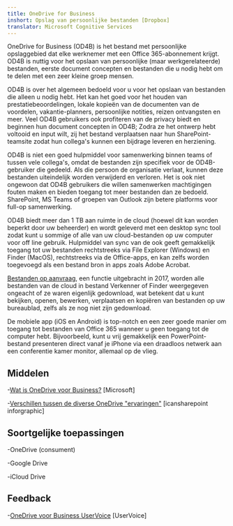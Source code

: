 ```yaml
---
title: OneDrive for Business
inshort: Opslag van persoonlijke bestanden [Dropbox]
translator: Microsoft Cognitive Services
---
```



OneDrive for Business (OD4B) is het bestand met persoonlijke opslaggebied dat elke werknemer met een Office 365-abonnement krijgt. OD4B is nuttig voor het opslaan van persoonlijke (maar werkgerelateerde) bestanden, eerste document concepten en bestanden die u nodig hebt om te delen met een zeer kleine groep mensen.

OD4B is over het algemeen bedoeld voor u voor het opslaan van bestanden die alleen u nodig hebt. Het kan het goed voor het houden van prestatiebeoordelingen, lokale kopieën van de documenten van de voordelen, vakantie-planners, persoonlijke notities, reizen ontvangsten en meer. Veel OD4B gebruikers ook profiteren van de privacy biedt en beginnen hun document concepten in OD4B; Zodra ze het ontwerp hebt voltooid en input wilt, zij het bestand verplaatsen naar hun SharePoint-teamsite zodat hun collega's kunnen een bijdrage leveren en herziening.

OD4B is niet een goed hulpmiddel voor samenwerking binnen teams of tussen vele collega's, omdat de bestanden zijn specifiek voor de OD4B-gebruiker die gedeeld. Als die persoon de organisatie verlaat, kunnen deze bestanden uiteindelijk worden verwijderd en verloren. Het is ook niet ongewoon dat OD4B gebruikers die willen samenwerken machtigingen fouten maken en bieden toegang tot meer bestanden dan ze bedoeld. SharePoint, MS Teams of groepen van Outlook zijn betere platforms voor full-op samenwerking.

OD4B biedt meer dan 1 TB aan ruimte in de cloud (hoewel dit kan worden beperkt door uw beheerder) en wordt geleverd met een desktop sync tool zodat kunt u sommige of alle van uw cloud-bestanden op uw computer voor off line gebruik. Hulpmiddel van sync van de ook geeft gemakkelijk toegang tot uw bestanden rechtstreeks via File Explorer (Windows) en Finder (MacOS), rechtstreeks via de Office-apps, en kan zelfs worden toegevoegd als een bestand bron in apps zoals Adobe Acrobat. 

[Bestanden op aanvraag](https://blogs.office.com/en-us/2017/05/11/introducing-onedrive-files-on-demand-and-additional-features-making-it-easier-to-access-and-share-files/), een functie uitgebracht in 2017, worden alle bestanden van de cloud in bestand Verkenner of Finder weergegeven ongeacht of ze waren eigenlijk gedownload, wat betekent dat u kunt bekijken, openen, bewerken, verplaatsen en kopiëren van bestanden op uw bureaublad, zelfs als ze nog niet zijn gedownload.

De mobiele app (iOS en Android) is top-notch en een zeer goede manier om toegang tot bestanden van Office 365 wanneer u geen toegang tot de computer hebt. Bijvoorbeeld, kunt u vrij gemakkelijk een PowerPoint-bestand presenteren direct vanaf je iPhone via een draadloos netwerk aan een conferentie kamer monitor, allemaal op de vlieg.

Middelen
---------

-[Wat is OneDrive voor
    Business?](https://support.office.com/en-us/article/What-is-OneDrive-for-Business-187f90af-056f-47c0-9656-cc0ddca7fdc2)
    \[Microsoft\]

-[Verschillen tussen de diverse OneDrive
    "ervaringen"](http://icsh.pt/OneDriveTree) \[icansharepoint
    inforgraphic\]

Soortgelijke toepassingen
--------------------

-OneDrive (consument)

-Google Drive

-iCloud Drive

Feedback
---------

-[OneDrive voor Business UserVoice](https://onedrive.uservoice.com/forums/262982-onedrive/category/86090-onedrive-for-business)
    \[UserVoice\]


